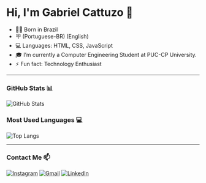 # Hi, I'm Gabriel Cattuzo 👋

- 👨‍💻 Born in Brazil
- 🪧 (Portuguese-BR) (English)
- 💻 Languages: HTML, CSS, JavaScript
- 🎓 I’m currently a Computer Engineering Student at PUC-CP University.
- ⚡ Fun fact: Technology Enthusiast


---

### GitHub Stats 📊
![GitHub Stats](https://github-readme-stats.vercel.app/api?username=gabrielcattuzo&show_icons=true&theme=dark)

### Most Used Languages 💻
![Top Langs](https://github-readme-stats.vercel.app/api/top-langs/?username=gabrielcattuzo&layout=compact&theme=dark)

---

### Contact Me 📫
[![Instagram](https://img.shields.io/badge/Instagram-E4405F?style=for-the-badge&logo=instagram&logoColor=white)](https://www.instagram.com/seu_instagram)
[![Gmail](https://img.shields.io/badge/Gmail-D14836?style=for-the-badge&logo=gmail&logoColor=white)](mailto:seuemail@gmail.com)
[![LinkedIn](https://img.shields.io/badge/LinkedIn-0077B5?style=for-the-badge&logo=linkedin&logoColor=white)](https://www.linkedin.com/in/gabrielcattuzo)

